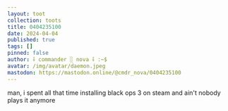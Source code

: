 ```yaml
---
layout: toot
collection: toots
title: 0404235100
date: 2024-04-04
published: true
tags: []
pinned: false
author: ⸸ commander ░ nova ⸸ :~$
avatar: /img/avatar/daemon.jpeg
mastodon: https://mastodon.online/@cmdr_nova/0404235100
---
```


man, i spent all that time installing black ops 3 on steam and ain't nobody plays it anymore
